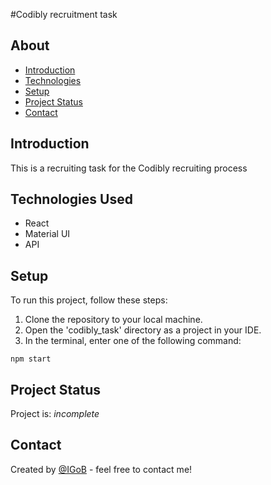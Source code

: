 #Codibly recruitment task

## About
* [Introduction](#introduction)
* [Technologies](#technologies-used)
* [Setup](#setup)
* [Project Status](#project-status)
* [Contact](#contact)


## Introduction
This is a recruiting task for the Codibly recruiting process


## Technologies Used
* React
* Material UI
* API

## Setup
To run this project, follow these steps:

1. Clone the repository to your local machine.
2. Open the 'codibly_task' directory as a project in your IDE.
3. In the terminal, enter one of the following command:

```
npm start
```

## Project Status
Project is: _incomplete_


## Contact
Created by [@IGoB](https://igobb-portfolio.netlify.app/) - feel free to contact me!
